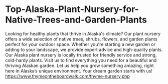 # Top-Alaska-Plant-Nursery-for-Native-Trees-and-Garden-Plants
Looking for healthy plants that thrive in Alaska's climate? Our plant nursery offers a wide selection of native trees, shrubs, flowers, and garden plants perfect for your outdoor space. Whether you're starting a new garden or adding to your landscape, we provide expert advice and high-quality plants. Our Alaska plant nursery is locally trusted for friendly service and strong, cold-hardy plants. Visit us to find everything you need for a beautiful and thriving Alaskan garden. Let us help you grow something amazing, right here in Alaska’s unique environment. Your dream garden starts with us!
https://www.thymeontheboardwalk.com/thyme-nursery.php
